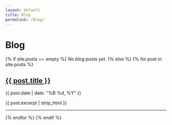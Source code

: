 ```yaml
---
layout: default
title: Blog
permalink: /blog/
---
```


# Blog

{% if site.posts == empty %}
_No blog posts yet._
{% else %}
{% for post in site.posts %}
<article>
  <h2><a href="{{ post.url | relative_url }}">{{ post.title }}</a></h2>
  <p class="post-meta">{{ post.date | date: "%B %d, %Y" }}</p>
  <p>{{ post.excerpt | strip_html }}</p>
</article>
<hr>
{% endfor %}
{% endif %}
